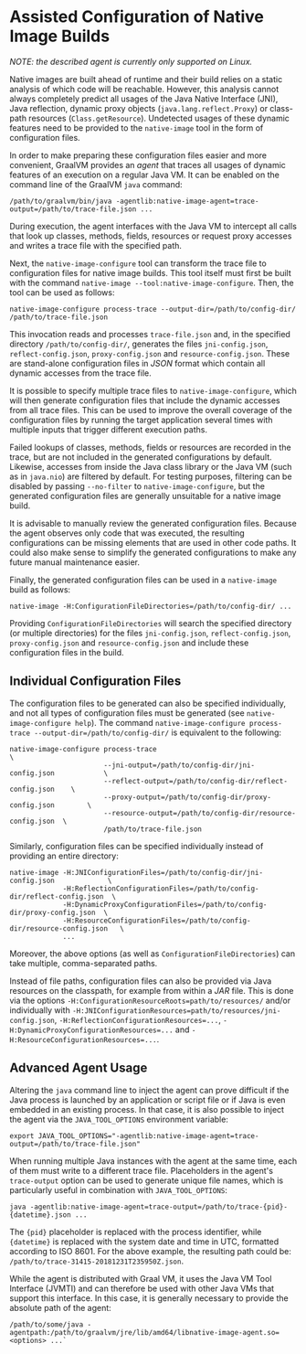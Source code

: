 # Assisted Configuration of Native Image Builds

_NOTE: the described agent is currently only supported on Linux._

Native images are built ahead of runtime and their build relies on a static analysis of which code will be reachable. However, this analysis cannot always completely predict all usages of the Java Native Interface (JNI), Java reflection, dynamic proxy objects (`java.lang.reflect.Proxy`) or class-path resources (`Class.getResource`). Undetected usages of these dynamic features need to be provided to the `native-image` tool in the form of configuration files.

In order to make preparing these configuration files easier and more convenient, GraalVM provides an _agent_ that traces all usages of dynamic features of an execution on a regular Java VM. It can be enabled on the command line of the GraalVM `java` command:

```
/path/to/graalvm/bin/java -agentlib:native-image-agent=trace-output=/path/to/trace-file.json ...
```

During execution, the agent interfaces with the Java VM to intercept all calls that look up classes, methods, fields, resources or request proxy accesses and writes a trace file with the specified path.

Next, the `native-image-configure` tool can transform the trace file to configuration files for native image builds. This tool itself must first be built with the command `native-image --tool:native-image-configure`. Then, the tool can be used as follows:

```
native-image-configure process-trace --output-dir=/path/to/config-dir/ /path/to/trace-file.json
```

This invocation reads and processes `trace-file.json` and, in the specified directory `/path/to/config-dir/`, generates the files `jni-config.json`, `reflect-config.json`, `proxy-config.json` and `resource-config.json`. These are stand-alone configuration files in _JSON_ format which contain all dynamic accesses from the trace file.

It is possible to specify multiple trace files to `native-image-configure`, which will then generate configuration files that include the dynamic accesses from all trace files. This can be used to improve the overall coverage of the configuration files by running the target application several times with multiple inputs that trigger different execution paths.

Failed lookups of classes, methods, fields or resources are recorded in the trace, but are not included in the generated configurations by default. Likewise, accesses from inside the Java class library or the Java VM (such as in `java.nio`) are filtered by default. For testing purposes, filtering can be disabled by passing `--no-filter` to `native-image-configure`, but the generated configuration files are generally unsuitable for a native image build.

It is advisable to manually review the generated configuration files. Because the agent observes only code that was executed, the resulting configurations can be missing elements that are used in other code paths. It could also make sense to simplify the generated configurations to make any future manual maintenance easier.

Finally, the generated configuration files can be used in a `native-image` build as follows:

```
native-image -H:ConfigurationFileDirectories=/path/to/config-dir/ ...
```

Providing `ConfigurationFileDirectories` will search the specified directory (or multiple directories) for the files `jni-config.json`, `reflect-config.json`, `proxy-config.json` and `resource-config.json` and include these configuration files in the build.

## Individual Configuration Files

The configuration files to be generated can also be specified individually, and not all types of configuration files must be generated (see `native-image-configure help`). The command `native-image-configure process-trace --output-dir=/path/to/config-dir/` is equivalent to the following:

```
native-image-configure process-trace                                               \
                       --jni-output=/path/to/config-dir/jni-config.json            \
                       --reflect-output=/path/to/config-dir/reflect-config.json    \
                       --proxy-output=/path/to/config-dir/proxy-config.json        \
                       --resource-output=/path/to/config-dir/resource-config.json  \
                       /path/to/trace-file.json
```

Similarly, configuration files can be specified individually instead of providing an entire directory:
```
native-image -H:JNIConfigurationFiles=/path/to/config-dir/jni-config.json             \
             -H:ReflectionConfigurationFiles=/path/to/config-dir/reflect-config.json  \
             -H:DynamicProxyConfigurationFiles=/path/to/config-dir/proxy-config.json  \
             -H:ResourceConfigurationFiles=/path/to/config-dir/resource-config.json   \
             ...
```

Moreover, the above options (as well as `ConfigurationFileDirectories`) can take multiple, comma-separated paths.

Instead of file paths, configuration files can also be provided via Java resources on the classpath, for example from within a _JAR_ file. This is done via the options `-H:ConfigurationResourceRoots=path/to/resources/` and/or individually with `-H:JNIConfigurationResources=path/to/resources/jni-config.json`, `-H:ReflectionConfigurationResources=...`, `-H:DynamicProxyConfigurationResources=...` and `-H:ResourceConfigurationResources=...`.

## Advanced Agent Usage

Altering the `java` command line to inject the agent can prove difficult if the Java process is launched by an application or script file or if Java is even embedded in an existing process. In that case, it is also possible to inject the agent via the `JAVA_TOOL_OPTIONS` environment variable:

```
export JAVA_TOOL_OPTIONS="-agentlib:native-image-agent=trace-output=/path/to/trace-file.json"
```

When running multiple Java instances with the agent at the same time, each of them must write to a different trace file. Placeholders in the agent's `trace-output` option can be used to generate unique file names, which is particularly useful in combination with `JAVA_TOOL_OPTIONS`:

```
java -agentlib:native-image-agent=trace-output=/path/to/trace-{pid}-{datetime}.json ...
```

The `{pid}` placeholder is replaced with the process identifier, while `{datetime}` is replaced with the system date and time in UTC, formatted according to ISO 8601. For the above example, the resulting path could be: `/path/to/trace-31415-20181231T235950Z.json`.

While the agent is distributed with Graal VM, it uses the Java VM Tool Interface (JVMTI) and can therefore be used with other Java VMs that support this interface. In this case, it is generally necessary to provide the absolute path of the agent:
```
/path/to/some/java -agentpath:/path/to/graalvm/jre/lib/amd64/libnative-image-agent.so=<options> ...`
```
